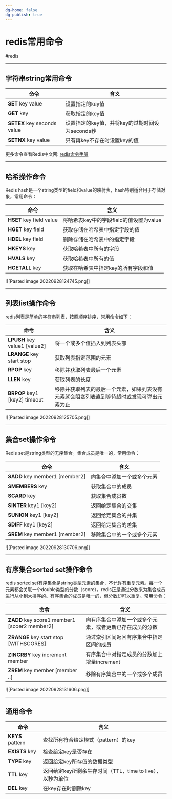 ```yaml
---
dg-home: false
dg-publish: true
---
```

# redis常用命令
#redis 

---
## 字符串string常用命令
|命令|含义|
|--|--|
|**SET** key value|设置指定的key值|
|**GET** key|获取指定的key值|
|**SETEX** key seconds value|设置指定的key值，并将key的过期时间设为seconds秒|
|**SETNX** key value|只有再key不存在时设置key的值|

更多命令查看Redis中文网: [redis命令手册](https://www.redis.net.cn/order/)

---
## 哈希操作命令
Redis hash是一个string类型的field和value的映射表，hash特别适合用于存储对象，常用命令：

|命令|含义|
|--|--|
|**HSET** key field value|将哈希表key中的字段field的值设置为value|
|**HGET** key field|获取存储在哈希表中指定字段的值|
|**HDEL** key field|删除存储在哈希表中的指定字段|
|**HKEYS** key|获取哈希表中所有的字段|
|**HVALS** key|获取哈希表中所有的值|
|**HGETALL** key|获取在哈希表中指定key的所有字段和值|

![[Pasted image 20220928124745.png]]

---
## 列表list操作命令
redis列表是简单的字符串列表，按照顺序排序，常用命令如下：

|命令|含义|
|--|--|
|**LPUSH** key value1 [value2]|将一个或多个值插入到列表头部|
|**LRANGE** key start stop|获取列表指定范围的元素|
|**RPOP** key|移除并获取列表最后一个元素|
|**LLEN** key|获取列表的长度|
|**BRPOP** key1 [key2] timeout|移除并获取列表的最后一个元素，如果列表没有元素就会阻塞列表直到等待超时或发现可弹出元素为止|
![[Pasted image 20220928125705.png]]

---
## 集合set操作命令
Redis set是string类型的无序集合。集合成员是唯一的，常用命令：

|命令|含义|
|--|--|
|**SADD** key member1 [member2]|向集合中添加一个或多个元素|
|**SMEMBERS** key|获取集合中的成员|
|**SCARD** key|获取集合成员数|
|**SINTER** key1 [key2]|返回给定集合的交集|
|**SUNION** key1 [key2]|返回给定集合的并集|
|**SDIFF** key1 [key2]|返回给定集合的差集|
|**SREM** key member1 [member2]|移除集合中的一个或多个元素|
![[Pasted image 20220928130706.png]]

---
## 有序集合sorted set操作命令
redis sorted set有序集合是string类型元素的集合，不允许有重复元素。每一个元素都会关联一个double类型的分数（score）。redis正是通过分数来为集合成员进行从小到大排序的。有序集合的成员是唯一的，但分数却可以重复。常用命令：

|命令|含义|
|--|--|
|**ZADD** key score1 member1 [scoer2 member2]|向有序集合中添加一个或多个元素，或者更新已存在成员的分数|
|**ZRANGE** key start stop [WITHSCORES]|通过索引区间返回有序集合中指定区间的成员|
|**ZINCRBY** key increment member|有序集合中对指定成员的分数加上增量increment|
|**ZREM** key member [member ..]|移除有序集合中的一个或多个成员|
![[Pasted image 20220928131606.png]]

---
## 通用命令

|命令|含义|
|--|--|
|**KEYS** pattern|查找所有符合给定模式（pattern）的key|
|**EXISTS** key|检查给定key是否存在|
|**TYPE** key|返回给定key所存值的数据类型|
|**TTL** key|返回给定key所剩余生存时间（TTL，time to live），以秒为单位|
|**DEL** key|在key存在时删除key|
